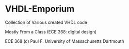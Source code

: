 VHDL-Emporium
=============

Collection of Various created VHDL code

Mostly From a Class (ECE 368: digital design)

ECE 368 (c) Paul F. University of Massachusetts Dartmouth



